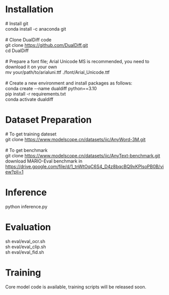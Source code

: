 # Installation
\# Install git <br>
conda install -c anaconda git <br>
<br>
\# Clone DualDiff code <br>
git clone https://github.com/DualDiff.git <br>
cd DualDiff <br>
<br>
\# Prepare a font file; Arial Unicode MS is recommended, you need to download it on your own <br>
mv your/path/to/arialuni.ttf ./font/Arial_Unicode.ttf <br>
<br>
\# Create a new environment and install packages as follows: <br>
conda create --name dualdiff python==3.10 <br>
pip install -r requirements.txt <br>
conda activate dualdiff <br>

# Dataset Preparation
\# To get training dateset <br>
git clone https://www.modelscope.cn/datasets/iic/AnyWord-3M.git <br>
<br>
\# To get benchmark <br>
git clone https://www.modelscope.cn/datasets/iic/AnyText-benchmark.git <br>
download MARIO-Eval benchmark in https://drive.google.com/file/d/1_tnWtOqC6S4_D4z8bqcBQ9xKPlsoPB0B/view?pli=1 <br>

# Inference
python inference.py

# Evaluation
sh eval/eval_ocr.sh<br>
sh eval/eval_clip.sh<br>
sh eval/eval_fid.sh

# Training
Core model code is available, training scripts will be released soon.

